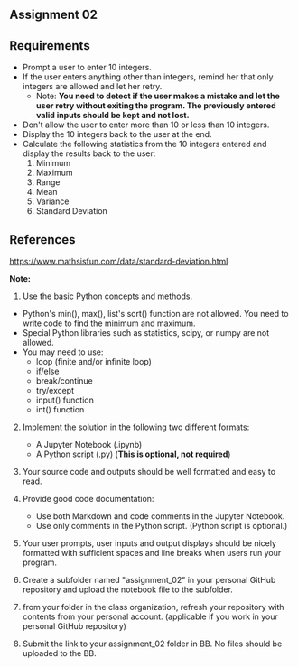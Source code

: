 ## Assignment 02
## Requirements
- Prompt a user to enter 10 integers.
- If the user enters anything other than integers, remind her that only integers are allowed and let her retry.
    - Note: **You need to detect if the user makes a mistake and let the user retry without exiting the program. The previously entered valid inputs should be kept and not lost.**
- Don't allow the user to enter more than 10 or less than 10 integers.
- Display the 10 integers back to the user at the end.
- Calculate the following statistics from the 10 integers entered and display the results back to the user:
    1. Minimum
    2. Maximum
    3. Range
    4. Mean
    5. Variance
    6. Standard Deviation

## References
https://www.mathsisfun.com/data/standard-deviation.html

**Note:**

1. Use the basic Python concepts and methods. 
- Python's min(), max(), list's sort() function are not allowed. You need to write code to find the minimum and maximum.
- Special Python libraries such as statistics, scipy, or numpy are not allowed. 
- You may need to use: 
    - loop (finite and/or infinite loop)
    - if/else
    - break/continue
    - try/except
    - input() function 
    - int() function

2. Implement the solution in the following two different formats:
    - A Jupyter Notebook (.ipynb)
    - A Python script (.py) (**This is optional, not required**)

3. Your source code and outputs should be well formatted and easy to read.

4. Provide good code documentation:
    - Use both Markdown and code comments in the Jupyter Notebook.
    - Use only comments in the Python script. (Python script is optional.)

5. Your user prompts, user inputs and output displays should be nicely formatted with sufficient spaces and line breaks when users run your program.

6. Create a subfolder named "assignment_02" in your personal GitHub repository and upload the notebook file to the subfolder.

7. from your folder in the class organization, refresh your repository with contents from your personal account. (applicable if you work in your personal GitHub repository)

8. Submit the link to your assignment_02 folder in BB. No files should be uploaded to the BB.
